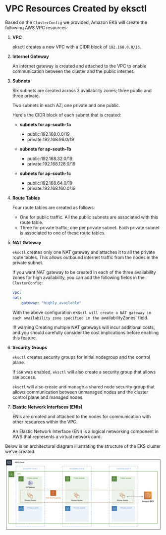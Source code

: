 # VPC Resources Created by eksctl

Based on the `ClusterConfig` we provided, Amazon EKS will create the following AWS VPC resources:

1. **VPC**

    eksctl creates a new VPC with a CIDR block of `192.168.0.0/16`.


2. **Internet Gateway**

    An internet gateway is created and attached to the VPC to enable communication between the cluster and the public internet.

3. **Subnets**

    Six subnets are created across 3 availability zones; three public and three private.

    Two subnets in each AZ; one private and one public.

    Here's the CIDR block of each subnet that is created:

    - **subnets for ap-south-1a**

        - public:192.168.0.0/19
        - private:192.168.96.0/19

    - **subnets for ap-south-1b**

        - public:192.168.32.0/19
        - private:192.168.128.0/19

    - **subnets for ap-south-1c**

        - public:192.168.64.0/19
        - private:192.168.160.0/19

4. **Route Tables**

    Four route tables are created as follows:

    - One for public traffic. All the public subnets are associated with this route table.
    - Three for private traffic; one per private subnet. Each private subnet is associated to one of these route tables.


5. **NAT Gateway**

    `eksctl` creates only one NAT gateway and attaches it to all the private route tables. This allows outbound internet traffic from the nodes in the private subnet.

    If you want NAT gateway to be created in each of the three availability zones for high availability, you can add the following fields in the `ClusterConfig`:

    ```yaml
    vpc:
    nat:
        gateway: "highly_available"
    ```

    With the above configuration eks`ctl will create a NAT gateway in each availability zone specified in the `availabilityZones` field.

    !!! warning
        Creating multiple NAT gateways will incur additional costs, and you should carefully consider the cost implications before enabling this feature.


6. **Security Groups**

    `eksctl` creates security groups for initial nodegroup and the control plane.

    If `SSH` was enabled, `eksctl` will also create a security group that allows `SSH` access.

    `eksctl` will also create and manage a shared node security group that allows communication between unmanaged nodes and the cluster control plane and managed nodes.


7. **Elastic Network Interfaces (ENIs)**

    ENIs are created and attached to the nodes for communication with other resources within the VPC.

    An Elastic Network Interface (ENI) is a logical networking component in AWS that represents a virtual network card.


Below is an architectural diagram illustrating the structure of the EKS cluster we've created:

<p align="center">
    <img src="../../../assets/eks-course-images/create-eks-cluster/resources-created-by-eksctl.png" alt="AWS Resources Created by eksctl" />
</p>